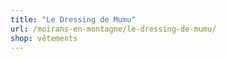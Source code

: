 ```yaml
---
title: "Le Dressing de Mumu"
url: /moirans-en-montagne/le-dressing-de-mumu/
shop: vêtements
---
```

